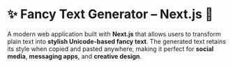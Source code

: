 # ✨ Fancy Text Generator – Next.js 🚀

A modern web application built with **Next.js** that allows users to transform plain text into **stylish Unicode-based fancy text**. The generated text retains its style when copied and pasted anywhere, making it perfect for **social media**, **messaging apps**, and **creative design**.
